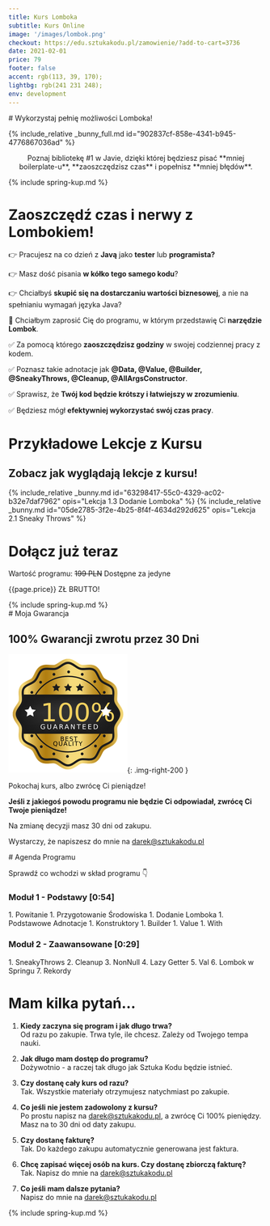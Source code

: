 ```yaml
---
title: Kurs Lomboka
subtitle: Kurs Online
image: '/images/lombok.png'
checkout: https://edu.sztukakodu.pl/zamowienie/?add-to-cart=3736
date: 2021-02-01
price: 79
footer: false
accent: rgb(113, 39, 170);
lightbg: rgb(241 231 248);
env: development
---
```


<div class="full-width" markdown="1" style="background: {{page.lightbg}}">
<div class="project-content" markdown="1">
# Wykorzystaj pełnię możliwości <span style="color: {{page.accent}}">Lomboka</span>!

{% include_relative _bunny_full.md id="902837cf-858e-4341-b945-4776867036ad" %}

<div style="text-align: center; margin-top: 1em" markdown="1">
Poznaj bibliotekę #1 w Javie, dzięki której będziesz pisać **mniej boilerplate-u**, **zaoszczędzisz czas** i popełnisz **mniej błędów**.
</div>

{% include spring-kup.md %}

</div>
</div>

# Zaoszczędź czas i nerwy z Lombokiem!


👉 Pracujesz na co dzień z **Javą** jako **tester** lub **programista?**

👉 Masz dość pisania **w kółko tego samego kodu**?

👉 Chciałbyś **skupić się na dostarczaniu wartości biznesowej**, a nie na spełnianiu wymagań języka Java?

🥳 Chciałbym zaprosić Cię do programu, w którym przedstawię Ci **narzędzie Lombok**.

✅ Za pomocą którego **zaoszczędzisz godziny** w swojej codziennej pracy z kodem.

✅ Poznasz takie adnotacje jak **@Data, @Value, @Builder, @SneakyThrows, @Cleanup, @AllArgsConstructor**.

✅ Sprawisz, że **Twój kod będzie krótszy i łatwiejszy w zrozumieniu**.

✅ Będziesz mógł **efektywniej wykorzystać swój czas pracy**.

<div class="full-width" style="background: {{page.lightbg}}">
<div class="project-content wider" markdown="1">
<h1 class="landing-title">Przykładowe Lekcje z Kursu</h1>
<h2 class="landing-subtitle">Zobacz jak wyglądają lekcje z kursu!</h2>


<div class="landing__grid">

{% include_relative _bunny.md id="63298417-55c0-4329-ac02-b32e7daf7962" opis="Lekcja 1.3 Dodanie Lomboka" %}
{% include_relative _bunny.md id="05de2785-3f2e-4b25-8f4f-4634d292d625" opis="Lekcja 2.1 Sneaky Throws" %}

</div>

</div>
</div>

# Dołącz już teraz

<div class="center" markdown="1">
Wartość programu:
<strike class="price-red">199 PLN</strike>
Dostępne za jedyne
<p class="price-green">{{page.price}} ZŁ BRUTTO!</p>
{% include spring-kup.md %}
</div>


<div class="full-width" style="background: {{page.lightbg}}">
<div class="project-content" markdown="1">
# Moja Gwarancja

## 100% Gwarancji zwrotu przez 30 Dni

![gwarancja](/images/gwarancja.png){: .img-right-200 }

Pokochaj kurs, albo zwrócę Ci pieniądze!

**Jeśli z jakiegoś powodu programu nie będzie Ci odpowiadał, zwrócę Ci Twoje pieniądze!**

Na zmianę decyzji masz 30 dni od zakupu.

Wystarczy, że napiszesz do mnie na darek@sztukakodu.pl
</div>
</div>


<div class="full-width dark">
<div class="project-content" markdown="1">
# Agenda Programu

<p class="center">Sprawdź co wchodzi w skład programu 👇</p>

<div class="landing__grid" style="justify-content: flex-start;">

<div class="grid__box__2" markdown="1">
<h3>Moduł 1 - Podstawy [0:54]</h3>
1. Powitanie
1. Przygotowanie Środowiska
1. Dodanie Lomboka
1. Podstawowe Adnotacje
1. Konstruktory
1. Builder
1. Value
1. With
</div>

<div class="grid__box__2" markdown="1">
<h3>Moduł 2 - Zaawansowane [0:29]</h3>
1. SneakyThrows
2. Cleanup
3. NonNull
4. Lazy Getter
5. Val
6. Lombok w Springu
7. Rekordy
</div>

</div>

</div>
</div>


<div class="full-width" style="background: {{page.lightbg}}">
<div class="project-content" markdown="1">

# Mam kilka pytań...

1. **Kiedy zaczyna się program i jak długo trwa?**  
Od razu po zakupie. Trwa tyle, ile chcesz. Zależy od Twojego tempa nauki.

2. **Jak długo mam dostęp do programu?**  
Dożywotnio - a raczej tak długo jak Sztuka Kodu będzie istnieć.

3. **Czy dostanę cały kurs od razu?**  
Tak. Wszystkie materiały otrzymujesz natychmiast po zakupie.

4. **Co jeśli nie jestem zadowolony z kursu?**  
Po prostu napisz na darek@sztukakodu.pl, a zwrócę Ci 100% pieniędzy. Masz na to 30 dni od daty zakupu.

5. **Czy dostanę fakturę?**  
Tak. Do każdego zakupu automatycznie generowana jest faktura.

6. **Chcę zapisać więcej osób na kurs. Czy dostanę zbiorczą fakturę?**  
Tak. Napisz do mnie na darek@sztukakodu.pl

7. **Co jeśli mam dalsze pytania?**  
Napisz do mnie na darek@sztukakodu.pl

{% include spring-kup.md %}

</div>
</div>
